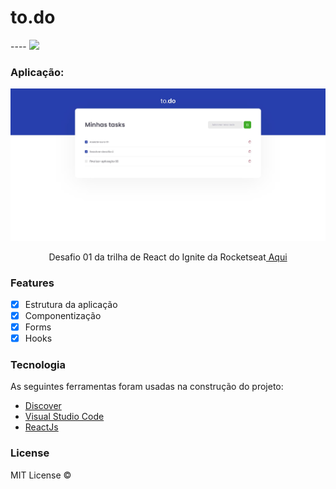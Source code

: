<h1>to.do</h1>
----
<img src="https://img.shields.io/static/v1?label=Status&message=complete&color=00800&style=for-the-badge&logo=ghost"/>

### Aplicação: 
![image](https://raw.githubusercontent.com/sergiostvs/todo-list/main/print.jpg)


<p align="center">Desafio 01 da trilha de React do Ignite da Rocketseat<a href="https://www.rocketseat.com.br/ignite" target='_blank'> Aqui </a> </p>

### Features

- [x] Estrutura da aplicação
- [x] Componentização
- [x] Forms
- [X] Hooks

### Tecnologia

As seguintes ferramentas foram usadas na construção do projeto:

- [Discover](https://app.rocketseat.com.br/discover)
- [Visual Studio Code](https://code.visualstudio.com/download)
- [ReactJs](https://reactjs.org/docs/getting-started.html)

### License

MIT License ©
